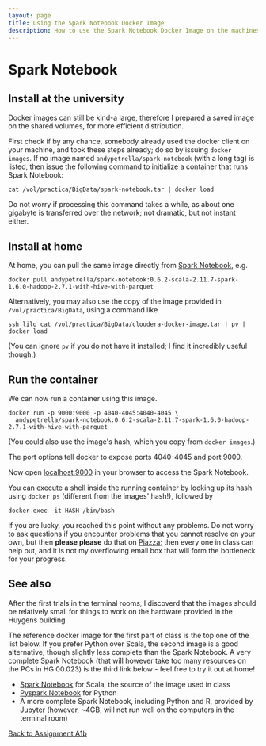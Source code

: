 ```yaml
---
layout: page
title: Using the Spark Notebook Docker Image
description: How to use the Spark Notebook Docker Image on the machines in the Huygens terminal rooms
---
```


# Spark Notebook

## Install at the university

Docker images can still be kind-a large, therefore I prepared a saved image on the shared volumes, for more efficient distribution.

First check if by any chance, somebody already used the docker client on your machine, and took these steps already;
do so by issuing `docker images`.  If no image named `andypetrella/spark-notebook` (with a long tag) is listed, 
then issue the following command to initialize a container that runs Spark Notebook:

```
cat /vol/practica/BigData/spark-notebook.tar | docker load
```

Do not worry if processing this command takes a while, as about one gigabyte is transferred over the network;
not dramatic, but not instant either.

## Install at home

At home, you can pull the same image directly from [Spark Notebook](http://spark-notebook.io), e.g.
```
docker pull andypetrella/spark-notebook:0.6.2-scala-2.11.7-spark-1.6.0-hadoop-2.7.1-with-hive-with-parquet
```

Alternatively, you may also use the copy of the image provided in `/vol/practica/BigData`, using a command like
```
ssh lilo cat /vol/practica/BigData/cloudera-docker-image.tar | pv | docker load
```

(You can ignore `pv` if you do not have it installed; I find it incredibly useful though.)

## Run the container

We can now run a container using this image.

    docker run -p 9000:9000 -p 4040-4045:4040-4045 \ 
      andypetrella/spark-notebook:0.6.2-scala-2.11.7-spark-1.6.0-hadoop-2.7.1-with-hive-with-parquet

(You could also use the image's hash, which you copy from `docker images`.)

The port options tell docker to expose ports 4040-4045 and port 9000.

Now open [localhost:9000](http://localhost:9000/) in your browser to access the Spark Notebook.

You can execute a shell inside the running container by looking up its hash using `docker ps`
(different from the images' hash!), followed by

    docker exec -it HASH /bin/bash

If you are lucky, you reached this point without any problems. Do not worry to ask questions if you encounter
problems that you cannot resolve on your own, but then **please please** do that on 
[Piazza](https://piazza.com/ru.nl/spring2016/nwiibc036/home); then every one in class can help out, and it is
not my overflowing email box that will form the bottleneck for your progress.

## See also

After the first trials in the terminal rooms, I discoverd that the images should be relatively small for things 
to work on the hardware provided in the Huygens building. 

The reference docker image for the first part of class is the top one of the list below. 
If you prefer Python over Scala, the second image is a good alternative; though slightly less complete 
than the Spark Notebook. A very complete Spark Notebook (that will however take too many resources on the PCs
in HG 00.023) is the third link below - feel free to try it out at home!

* [Spark Notebook](http://spark-notebook.io) for Scala, the source of the image used in class
* [Pyspark Notebook](http://blog.prabeeshk.com/blog/2015/06/19/pyspark-notebook-with-docker/) for Python
* A more complete Spark Notebook, including Python and R, provided by [Jupyter](https://hub.docker.com/r/jupyter/all-spark-notebook/) (however, ~4GB, will not run well on the computers in the terminal room)

[Back to Assignment A1b](../assignments/A1b-docker.html)

